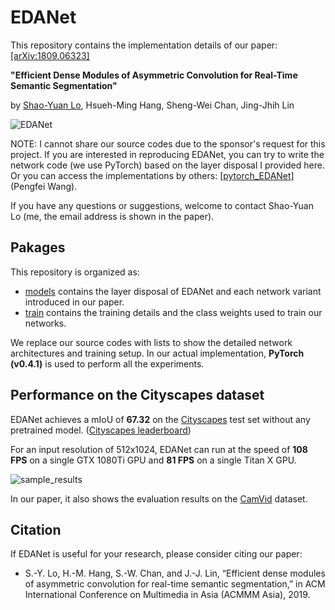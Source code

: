 # EDANet
This repository contains the implementation details of our paper: [[arXiv:1809.06323]](https://arxiv.org/abs/1809.06323)

**"Efficient Dense Modules of Asymmetric Convolution for Real-Time Semantic Segmentation"**

by [Shao-Yuan Lo](https://github.com/shaoyuanlo), Hsueh-Ming Hang, Sheng-Wei Chan, Jing-Jhih Lin

![EDANet](https://github.com/shaoyuanlo/EDANet/blob/master/models/EDANet_figure.PNG)

NOTE: I cannot share our source codes due to the sponsor's request for this project. If you are interested in reproducing EDANet, you can try to write the network code (we use PyTorch) based on the layer disposal I provided here. Or you can access the implementations by others: [[pytorch_EDANet]](https://github.com/wpf535236337/pytorch_EDANet) (Pengfei Wang).

If you have any questions or suggestions, welcome to contact Shao-Yuan Lo (me, the email address is shown in the paper).

## Pakages
This repository is organized as:

*   [models](https://github.com/shaoyuanlo/EDANet/tree/master/models) contains the layer disposal of EDANet and each network variant introduced in our paper.
*   [train](https://github.com/shaoyuanlo/EDANet/tree/master/train) contains the training details and the class weights used to train our networks.

We replace our source codes with lists to show the detailed network architectures and training setup. In our actual implementation, **PyTorch (v0.4.1)** is used to perform all the experiments.

## Performance on the Cityscapes dataset
EDANet achieves a mIoU of **67.32** on the [Cityscapes](https://www.cityscapes-dataset.com/) test set without any pretrained model. ([Cityscapes leaderboard](https://www.cityscapes-dataset.com/benchmarks/#scene-labeling-task))

For an input resolution of 512x1024, EDANet can run at the speed of **108 FPS** on a single GTX 1080Ti GPU and **81 FPS** on a single Titan X GPU.

![sample_results](https://github.com/shaoyuanlo/EDANet/blob/master/train/sample_results.PNG)


In our paper, it also shows the evaluation results on the [CamVid](http://mi.eng.cam.ac.uk/research/projects/VideoRec/CamVid/) dataset.

## Citation
If EDANet is useful for your research, please consider citing our paper:

*   S.-Y. Lo, H.-M. Hang, S.-W. Chan, and J.-J. Lin, “Efficient dense modules of asymmetric convolution for real-time semantic segmentation,” in ACM International Conference on Multimedia in Asia (ACMMM Asia), 2019.

